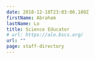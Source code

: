 ```yaml
---
date: 2018-12-18T23:03:06.180Z
firstName: Abraham
lastName: Lo
title: Science Educator
# url: https://alo.bscs.org/
url: ""
page: staff-directory
---
```


